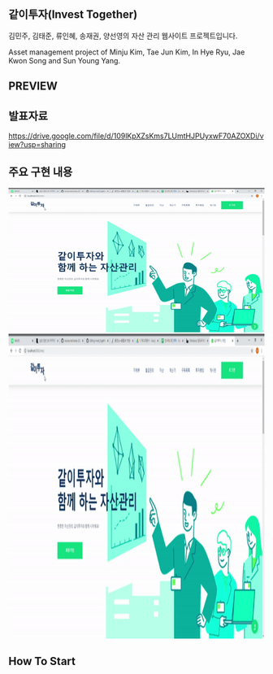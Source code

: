 ## 같이투자(Invest Together)
김민주, 김태준, 류인혜, 송재권, 양선영의 자산 관리 웹사이트 프로젝트입니다.

Asset management project of Minju Kim, Tae Jun Kim, In Hye Ryu, Jae Kwon Song and Sun Young Yang.
## PREVIEW
## 발표자료
https://drive.google.com/file/d/109lKpXZsKms7LUmtHJPUyxwF70AZOXDi/view?usp=sharing
## 주요 구현 내용
![이미지](./images/ezgif.com-gif-maker.gif)
<img src="./images/ezgif.com-gif-maker.gif"  width="1000" height="600">
## How To Start
